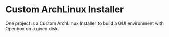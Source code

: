 # Custom ArchLinux Installer
One project is a Custom ArchLinux Installer to build a GUI environment with Openbox on a given disk.
